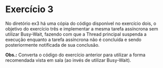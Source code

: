 # Exercício 3

No diretório ex3 há uma cópia do código disponível no exercício dois, o objetivo do exercício três e implementar a mesma tarefa assíncrona sem utilizar Busy-Wait, fazendo com que a Thread principal suspenda a execução enquanto a tarefa assíncrona não é concluída e sendo posteriormente notificada de sua conclusão.

**Obs.:** Converta o código do exercício anterior para utilizar a forma recomendada vista em sala (ao invés de utilizar Busy-Wait).
